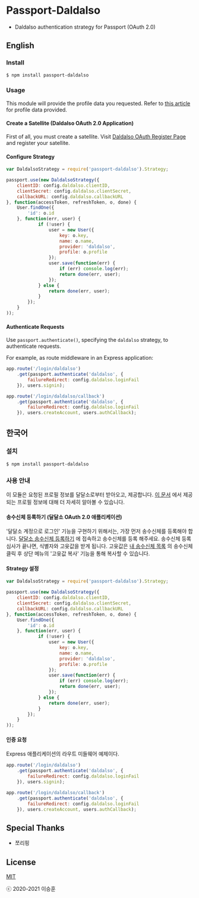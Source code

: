 # Passport-Daldalso
- Daldalso authentication strategy for Passport (OAuth 2.0)

## English

### Install

```bash
$ npm install passport-daldalso
```

### Usage

This module will provide the profile data you requested.
Refer to [this article](https://daldal.so/w/Daldalso/Document/seq/4) for profile data provided.

#### Create a Satellite (Daldalso OAuth 2.0 Application)

First of all, you must create a satellite.
Visit [Daldalso OAuth Register Page](https://daldal.so/oauth/register) and register your satellite.

#### Configure Strategy

```javascript
var DaldalsoStrategy = require('passport-daldalso').Strategy;

passport.use(new DaldalsoStrategy({
	clientID: config.daldalso.clientID,
	clientSecret: config.daldalso.clientSecret,
	callbackURL: config.daldalso.callbackURL
}, function(accessToken, refreshToken, o, done) {
	User.findOne({
		'id': o.id
    }, function(err, user) {
            if (!user) {
                user = new User({
					key: o.key,
                    name: o.name,
                    provider: 'daldalso',
                    profile: o.profile
                });
                user.save(function(err) {
                    if (err) console.log(err);
                    return done(err, user);
                });
            } else {
                return done(err, user);
            }
        });
    }
));
```

#### Authenticate Requests

Use `passport.authenticate()`, specifying the `daldalso` strategy, to authenticate requests.

For example, as route middleware in an Express application:

```javascript
app.route('/login/daldalso')
    .get(passport.authenticate('daldalso', {
        failureRedirect: config.daldalso.loginFail
    }), users.signin);

app.route('/login/daldalso/callback')
    .get(passport.authenticate('daldalso', {
        failureRedirect: config.daldalso.loginFail
    }), users.createAccount, users.authCallback);
```

## 한국어

### 설치

```bash
$ npm install passport-daldalso
```

### 사용 안내

이 모듈은 요청된 프로필 정보를 달달소로부터 받아오고, 제공합니다.
[이 문서](https://daldal.so/w/Daldalso/Document/seq/4) 에서 제공되는 프로필 정보에 대해 더 자세히 알아볼 수 있습니다.

#### 송수신체 등록하기 (달달소 OAuth 2.0 애플리케이션)

'달달소 계정으로 로그인' 기능을 구현하기 위해서는, 가장 먼저 송수신체를 등록해야 합니다.
[달달소 송수신체 등록하기](https://daldal.so/oauth/register) 에 접속하고 송수신체를 등록 해주세요.
송수신체 등록 심사가 끝나면, 식별자와 고윳값을 받게 됩니다.
고윳값은 [내 송수신체 목록](https://daldal.so/oauth/me) 의 송수신체 클릭 후 상단 메뉴의 '고윳값 복사' 기능을 통해 복사할 수 있습니다.

#### Strategy 설정

```javascript
var DaldalsoStrategy = require('passport-daldalso').Strategy;

passport.use(new DaldalsoStrategy({
	clientID: config.daldalso.clientID,
	clientSecret: config.daldalso.clientSecret,
	callbackURL: config.daldalso.callbackURL
}, function(accessToken, refreshToken, o, done) {
	User.findOne({
		'id': o.id
    }, function(err, user) {
            if (!user) {
                user = new User({
					key: o.key,
                    name: o.name,
                    provider: 'daldalso',
                    profile: o.profile
                });
                user.save(function(err) {
                    if (err) console.log(err);
                    return done(err, user);
                });
            } else {
                return done(err, user);
            }
        });
    }
));
```

#### 인증 요청

Express 애플리케이션의 라우트 미들웨어 예제이다.

```javascript
app.route('/login/daldalso')
    .get(passport.authenticate('daldalso', {
        failureRedirect: config.daldalso.loginFail
    }), users.signin);

app.route('/login/daldalso/callback')
    .get(passport.authenticate('daldalso', {
        failureRedirect: config.daldalso.loginFail
    }), users.createAccount, users.authCallback);
```

## Special Thanks

- 쪼리핑

## License

[MIT](http://opensource.org/licenses/MIT)

ⓒ 2020-2021 이승훈